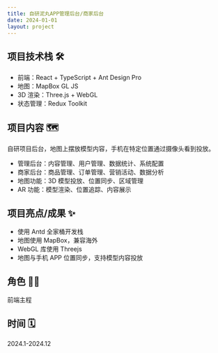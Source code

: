 ```yaml
---
title: 自研泥丸APP管理后台/商家后台
date: 2024-01-01
layout: project
---
```


## 项目技术栈 🛠️

- 前端：React + TypeScript + Ant Design Pro
- 地图：MapBox GL JS
- 3D 渲染：Three.js + WebGL
- 状态管理：Redux Toolkit

## 项目内容 🗺️

自研项目后台，地图上摆放模型内容，手机在特定位置通过摄像头看到投放。

- 管理后台：内容管理、用户管理、数据统计、系统配置
- 商家后台：商品管理、订单管理、营销活动、数据分析
- 地图功能：3D 模型投放、位置同步、区域管理
- AR 功能：模型渲染、位置追踪、内容展示

## 项目亮点/成果 ✨

- 使用 Antd 全家桶开发栈
- 地图使用 MapBox，兼容海外
- WebGL 库使用 Threejs
- 地图与手机 APP 位置同步，支持模型内容投放

## 角色 👨‍💻

前端主程

## 时间 🗓️

2024.1-2024.12
